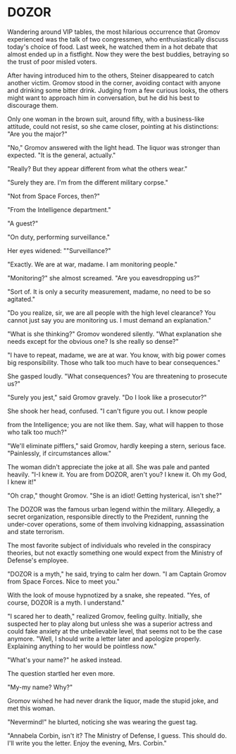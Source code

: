 # DOZOR

Wandering around VIP tables, the most hilarious occurrence that Gromov experienced was the talk of two congressmen, who enthusiastically discuss today's choice of food. Last week, he watched them in a hot debate that almost ended up in a fistfight. Now they were the best buddies, betraying so the trust of poor misled voters.

After having introduced him to the others, Steiner disappeared to catch another victim. Gromov stood in the corner, avoiding contact with anyone and drinking some bitter drink. Judging from a few curious looks, the others might want to approach him in conversation, but he did his best to discourage them.

Only one woman in the brown suit, around fifty, with a business-like attitude, could not resist, so she came closer, pointing at his distinctions: "Are you the major?"

"No," Gromov answered with the light head. The liquor was stronger than expected. "It is the general, actually."

"Really? But they appear different from what the others wear."

"Surely they are. I'm from the different military corpse."

"Not from Space Forces, then?"

"From the Intelligence department."

"A guest?"

"On duty, performing surveillance."

Her eyes widened: ""Surveillance?"

"Exactly. We are at war, madame. I am monitoring people."

"Monitoring?" she almost screamed. "Are you eavesdropping us?"

"Sort of. It is only a security measurement, madame, no need to be so agitated."

"Do you realize, sir, we are all people with the high level clearance? You cannot just say you are monitoring us. I must demand an explanation."

"What is she thinking?" Gromov wondered silently. "What explanation she needs except for the obvious one? Is she really so dense?"

"I have to repeat, madame, we are at war. You know, with big power comes big responsibility. Those who talk too much have to bear consequences."

She gasped loudly.
"What consequences? You are threatening to prosecute us?"

"Surely you jest," said Gromov gravely. "Do I look like a prosecutor?"

She shook her head, confused. "I can't figure you out. I know people

from the Intelligence; you are not like them. Say, what will happen to those who talk too much?"

"We'll eliminate pifflers," said Gromov, hardly keeping a stern, serious face. "Painlessly, if circumstances allow."

The woman didn't appreciate the joke at all. She was pale and panted heavily. "I-I knew it. You are from DOZOR, aren't you? I knew it. Oh my God, I knew it!"

"Oh crap," thought Gromov. "She is an idiot! Getting hysterical, isn't she?"

The DOZOR was the famous urban legend within the military. Allegedly, a secret organization, responsible directly to the Prezident, running the under-cover operations, some of them involving kidnapping, assassination and state terrorism.

The most favorite subject of individuals who reveled in the conspiracy theories, but not exactly something one would expect from the Ministry of Defense's employee.

"DOZOR is a myth," he said, trying to calm her down. "I am Captain Gromov from Space Forces. Nice to meet you."

With the look of mouse hypnotized by a snake, she repeated. "Yes, of course, DOZOR is a myth. I understand."

"I scared her to death," realized Gromov, feeling guilty. Initially, she suspected her to play along but unless she was a superior actress and could fake anxiety at the unbelievable level, that seems not to be the case anymore. "Well, I should write a letter later and apologize properly. Explaining anything to her would be pointless now."

"What's your name?" he asked instead.

The question startled her even more.

"My-my name? Why?"

Gromov wished he had never drank the liquor, made the stupid joke, and met this woman.

"Nevermind!" he blurted, noticing she was wearing the guest tag.

"Annabela Corbin, isn't it? The Ministry of Defense, I guess. This should do. I'll write you the letter. Enjoy the evening, Mrs. Corbin."
